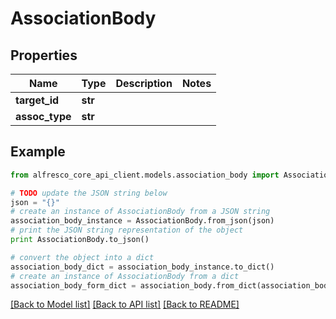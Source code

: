 # AssociationBody


## Properties
Name | Type | Description | Notes
------------ | ------------- | ------------- | -------------
**target_id** | **str** |  | 
**assoc_type** | **str** |  | 

## Example

```python
from alfresco_core_api_client.models.association_body import AssociationBody

# TODO update the JSON string below
json = "{}"
# create an instance of AssociationBody from a JSON string
association_body_instance = AssociationBody.from_json(json)
# print the JSON string representation of the object
print AssociationBody.to_json()

# convert the object into a dict
association_body_dict = association_body_instance.to_dict()
# create an instance of AssociationBody from a dict
association_body_form_dict = association_body.from_dict(association_body_dict)
```
[[Back to Model list]](../README.md#documentation-for-models) [[Back to API list]](../README.md#documentation-for-api-endpoints) [[Back to README]](../README.md)


